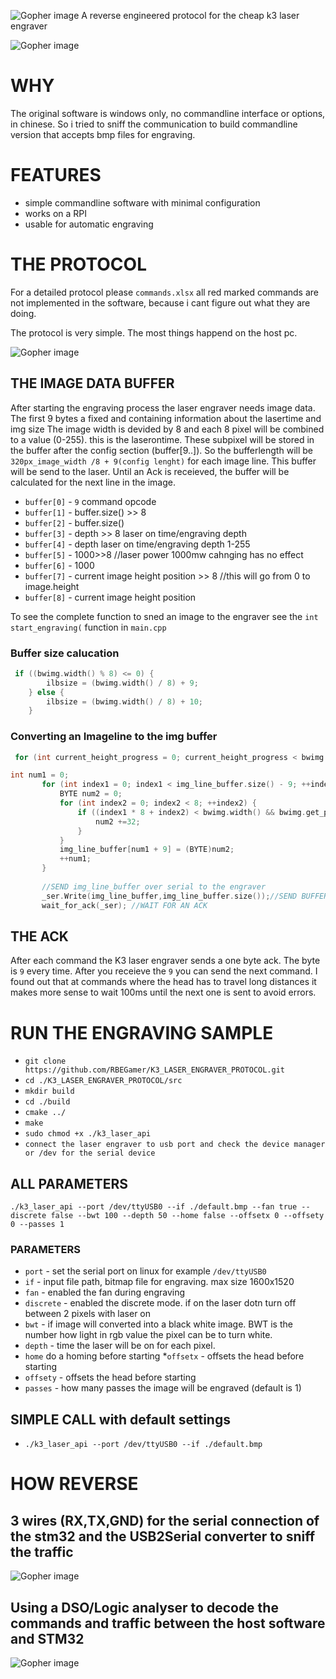 
![Gopher image](/documentation/logo.png)
A reverse engineered protocol for the cheap k3 laser engraver

![Gopher image](/documentation/pictures/device.JPG)


# WHY
The original software is windows only, no commandline interface or options, in chinese.
So i tried to sniff the communication to  build commandline version that accepts bmp files for engraving.





# FEATURES
* simple commandline software with minimal configuration
* works on a RPI
* usable for automatic engraving






# THE PROTOCOL

For a detailed protocol please `commands.xlsx`
all red marked commands are not implemented in the software, because i cant figure out what they are doing.

The protocol is very simple. The most things happend on the host pc.


![Gopher image](/documentation/known_commands.PNG)


## THE IMAGE DATA BUFFER
After starting the engraving process the laser engraver needs image data.
The first 9 bytes a fixed and containing information about the lasertime and img size
The image width is devided by 8 and each 8 pixel will be combined to a value  (0-255). this is the laserontime.
These subpixel will be stored in the buffer after the config section (buffer[9..]).
So the bufferlength will be `320px_image_width /8 + 9(config lenght)` for each image line.
This buffer will be send to the laser. Until an Ack is receieved, the buffer will be calculated for the next line in the image.

* `buffer[0]` - `9` command opcode
* `buffer[1]` -  buffer.size() >> 8
* `buffer[2]` - buffer.size()
* `buffer[3]` - depth >> 8   laser on time/engraving depth
* `buffer[4]` - depth    laser on time/engraving depth 1-255
* `buffer[5]` - 1000>>8 //laser power 1000mw cahnging has no effect
* `buffer[6]` - 1000
* `buffer[7]` - current image height position >> 8 //this will go from 0 to image.height
* `buffer[8]` - current image height position


To see the complete function to sned an image to the engraver see the `int start_engraving(` function in `main.cpp`


### Buffer size calucation
```cpp
 if ((bwimg.width() % 8) <= 0) {
        ilbsize = (bwimg.width() / 8) + 9;
    } else {
        ilbsize = (bwimg.width() / 8) + 10;
    }
 ```
 
 ### Converting an Imageline to the img buffer
 ```cpp
  for (int current_height_progress = 0; current_height_progress < bwimg.height(); ++current_height_progress) {
 ```
 
 
 
 ```cpp
 int num1 = 0;
        for (int index1 = 0; index1 < img_line_buffer.size() - 9; ++index1) {
            BYTE num2 = 0;
            for (int index2 = 0; index2 < 8; ++index2) {
                if ((index1 * 8 + index2) < bwimg.width() && bwimg.get_pixel((index1 * 8) + index2, current_height_progress).red == 0) {
                    num2 +=32;        
                }
            }
            img_line_buffer[num1 + 9] = (BYTE)num2;
            ++num1;
        }
        
        //SEND img_line_buffer over serial to the engraver
        _ser.Write(img_line_buffer,img_line_buffer.size());//SEND BUFFER TO ENGRAVER
        wait_for_ack(_ser); //WAIT FOR AN ACK
```



## THE ACK
After each command the K3 laser engraver sends a one byte ack. The byte is `9` every time.
After you receieve the `9` you can send the next command. 
I found out that at commands where the head has to travel long distances it makes more sense to wait 100ms until the next one is sent to avoid errors.







# RUN THE ENGRAVING SAMPLE
* `git clone https://github.com/RBEGamer/K3_LASER_ENGRAVER_PROTOCOL.git`
* `cd ./K3_LASER_ENGRAVER_PROTOCOL/src`
* `mkdir build`
* `cd ./build`
* `cmake ../`
* `make`
* `sudo chmod +x ./k3_laser_api`
* `connect the laser engraver to usb port and check the device manager or /dev for the serial device`

## ALL PARAMETERS
 ```
./k3_laser_api --port /dev/ttyUSB0 --if ./default.bmp --fan true --discrete false --bwt 100 --depth 50 --home false --offsetx 0 --offsety 0 --passes 1
```

### PARAMETERS
* `port` - set the serial port on linux for example `/dev/ttyUSB0`
* `if` - input file path, bitmap file for engraving. max size 1600x1520
* `fan` - enabled the fan during engraving
* `discrete` - enabled the discrete mode. if on the laser dotn turn off between 2 pixels with laser on
* `bwt` - if image will converted into a black white image. BWT is the number how light in rgb value the pixel can be to turn white.
* `depth` - time the laser will be on for each pixel.
* `home` do a homing before starting
*`offsetx` - offsets the head before starting
* `offsety` -  offsets the head before starting
* `passes` - how many passes the image will be engraved  (default is 1)
## SIMPLE CALL with default settings
* `./k3_laser_api --port /dev/ttyUSB0 --if ./default.bmp`





# HOW REVERSE

##  3 wires (RX,TX,GND) for the serial connection of the stm32 and the USB2Serial converter to sniff the traffic
![Gopher image](/documentation/pictures/pcb.JPG)

## Using a DSO/Logic analyser to decode the commands and traffic between the host software and STM32
![Gopher image](/documentation/pictures/scope.png)
